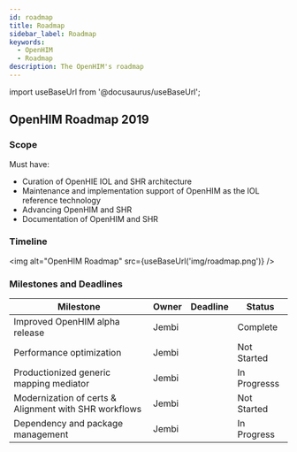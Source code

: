 ```yaml
---
id: roadmap
title: Roadmap
sidebar_label: Roadmap
keywords:
  - OpenHIM
  - Roadmap
description: The OpenHIM's roadmap
---
```


import useBaseUrl from '@docusaurus/useBaseUrl';

## OpenHIM Roadmap 2019

### Scope

Must have:

- Curation of OpenHIE IOL and SHR architecture
- Maintenance and implementation support of OpenHIM as the IOL reference technology
- Advancing OpenHIM and SHR
- Documentation of OpenHIM and SHR

### Timeline

<img alt="OpenHIM Roadmap" src={useBaseUrl('img/roadmap.png')} />

### Milestones and Deadlines

| Milestone | Owner | Deadline | Status |
| --- | --- | --- | --- |
| Improved OpenHIM alpha release | Jembi | | Complete |
| Performance optimization | Jembi | | Not Started |
| Productionized generic mapping mediator | Jembi | | In Progresss |
| Modernization of certs & Alignment with SHR workflows | Jembi | | Not Started |
| Dependency and package management | Jembi | | In Progress |
